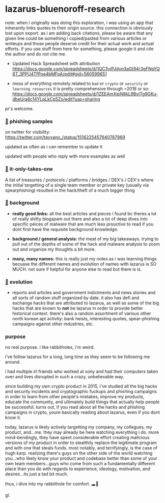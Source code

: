 # lazarus-bluenoroff-research

note: when i originally was doing this exploration, i was using an app that inherantly links quotes to their origin source. this connection is obviously lost upon export. as i am adding back citations, please be aware that any given line could be something i copied/pasted from various articles or writeups and those people deserve credit for their actual work and actual efforts. if you use stuff from here for something, please google it and cite the author and do not cite me.

- Updated Hack Spreadsheet with attribution https://docs.google.com/spreadsheets/d/1QC3yjPJdyq3aGt94r3gFNpYQ8T_3PPU4TfPoe4bMFpA/edit#gid=560599651

- mess of everything remotely related to `bad` or `crypto` or `security` or `learning resources` it is pretty comprehensive through ~2018 or so: https://docs.google.com/spreadsheets/d/1ZEEAmXjpN8kL9BvITg9GKu-dbeUra6c14YLpLkCp5Zo/edit?usp=sharing


pr's welcome.

### [🔗](https://twitter.com/tayvano_/status/1516225457640787969) phishing samples

on twitter for visibility: https://twitter.com/tayvano_/status/1516225457640787969

updated as often as i can remember to update it

updated with people who reply with more examples as well

### [🔗](https://github.com/tayvano/lazarus-bluenoroff-research/blob/main/it-only-takes-one.md) it-only-takes-one

A list of treasuries / protocols / platforms / bridges / DEX's / CEX's where the initial targetting of a single team member or private key (usually via spearphishing) resulted in the hack/theft of a much bigger thing

### [🔗](https://github.com/tayvano/lazarus-bluenoroff-research/blob/main/lazarus-background.md) background

- **really good links:** all the best articles and pieces i found bc theres a lot of really shitty blogspam out there and also a lot of deep dives into specific peices of malware that are much less prouctive to read if you dont first have the requisite background knowledge.

- **background / general analysis:** the meat of my big takeaways. trying to pull out of the depths of some of the hack and malware analysis to zoom out and organize my thoughts a bit more.

- **many, many names:** this is really just my notes as i was learning things becuase the different names and evolution of names with lazarus is SO MUCH. not sure if helpful for anyone else to read but there is is.


### [🔗](https://github.com/tayvano/lazarus-bluenoroff-research/blob/main/lazarus-evolution.md) evolution

- reports and articles and government indictments and news stories and all sorts of random stuff organized by date. it also has defi and exchange hacks that are attributed to lazarus, as well as some of the big hacks that are known to **not** be lazarus in order to provide better historical context. there's also a random assortment of various other north korean apt activtiy: bank heists, interesting quotes, spear-phishing campaigns against other industries, etc.



### purpose

no real purpose. i like rabbitholes, i'm weird. 

i've follow lazarus for a long, long time as they seem to be following me around. 

i had multiple irl friends who worked at sony and had their computers taken over and lives disrupted in such a crazy, unbelievable way. 

since building my own crypto product in 2015, i've studied all the big hacks and security incidents and cryptographic fuckups and phishing campaigns in order to learn from other people's mistakes, improve my products, educate the community, and ultimately build things that actually help people be successful. turns out, if you read about all the hacks and phishing campaigns in crypto, youre basically reading about lazarus, even if you dont know it.

today, lazarus is likely actively targetting my company, my collegues, my product, and...me.  they may already be here watching everything i do. more mind-bendingly, they have spent considerable effort creating malicious versions of my product in order to stealthily replace the legitimate program and with one that steals funds. most notably, and terrifyingly, is the case of hugh karp. realizing there's guys on the other side of the world watching you...who likely know your product and codebase better than some of your own team members...guys who come from such a fundamentally different place than you do with regards to experience, ideology, motivation, and desires...its just a tad bit much.

thus, i dive into my rabbithole for comfort. 🕳️🐇

gl.
